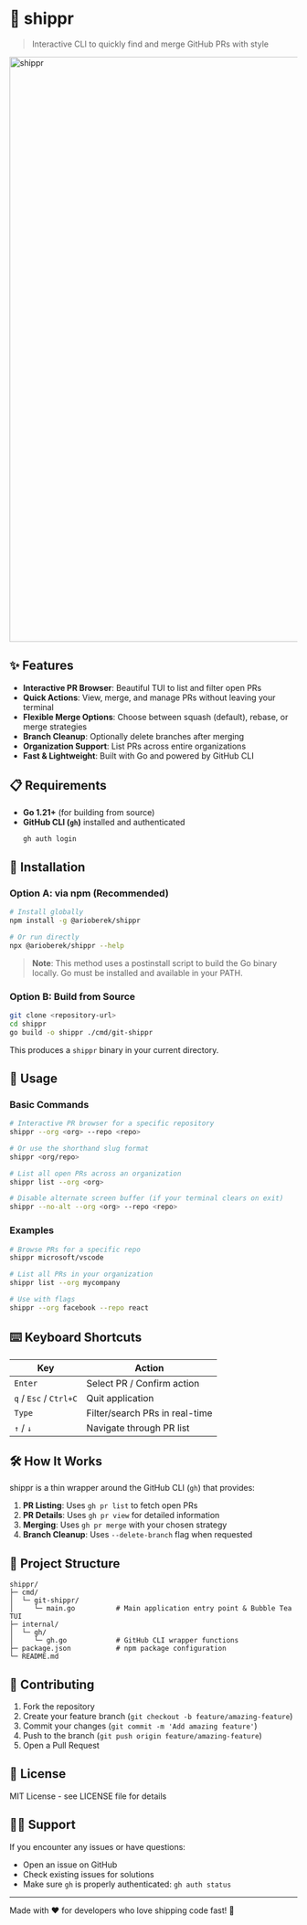 # 🚢 shippr

> Interactive CLI to quickly find and merge GitHub PRs with style

<img width="1024" height="1024" alt="shippr" src="https://github.com/user-attachments/assets/88ae292a-b06f-41ce-9741-de991650ef1d" />

## ✨ Features

- **Interactive PR Browser**: Beautiful TUI to list and filter open PRs
- **Quick Actions**: View, merge, and manage PRs without leaving your terminal  
- **Flexible Merge Options**: Choose between squash (default), rebase, or merge strategies
- **Branch Cleanup**: Optionally delete branches after merging
- **Organization Support**: List PRs across entire organizations
- **Fast & Lightweight**: Built with Go and powered by GitHub CLI

## 📋 Requirements

- **Go 1.21+** (for building from source)
- **GitHub CLI (`gh`)** installed and authenticated
  ```bash
  gh auth login
  ```

## 🚀 Installation

### Option A: via npm (Recommended)

```bash
# Install globally
npm install -g @arioberek/shippr

# Or run directly
npx @arioberek/shippr --help
```

> **Note**: This method uses a postinstall script to build the Go binary locally. Go must be installed and available in your PATH.

### Option B: Build from Source

```bash
git clone <repository-url>
cd shippr
go build -o shippr ./cmd/git-shippr
```

This produces a `shippr` binary in your current directory.

## 🎯 Usage

### Basic Commands

```bash
# Interactive PR browser for a specific repository
shippr --org <org> --repo <repo>

# Or use the shorthand slug format
shippr <org/repo>

# List all open PRs across an organization
shippr list --org <org>

# Disable alternate screen buffer (if your terminal clears on exit)
shippr --no-alt --org <org> --repo <repo>
```

### Examples

```bash
# Browse PRs for a specific repo
shippr microsoft/vscode

# List all PRs in your organization
shippr list --org mycompany

# Use with flags
shippr --org facebook --repo react
```

## ⌨️ Keyboard Shortcuts

| Key | Action |
|-----|--------|
| `Enter` | Select PR / Confirm action |
| `q` / `Esc` / `Ctrl+C` | Quit application |
| `Type` | Filter/search PRs in real-time |
| `↑` / `↓` | Navigate through PR list |

## 🛠️ How It Works

shippr is a thin wrapper around the GitHub CLI (`gh`) that provides:

1. **PR Listing**: Uses `gh pr list` to fetch open PRs
2. **PR Details**: Uses `gh pr view` for detailed information
3. **Merging**: Uses `gh pr merge` with your chosen strategy
4. **Branch Cleanup**: Uses `--delete-branch` flag when requested

## 📁 Project Structure

```text
shippr/
├─ cmd/
│  └─ git-shippr/
│     └─ main.go          # Main application entry point & Bubble Tea TUI
├─ internal/
│  └─ gh/
│     └─ gh.go            # GitHub CLI wrapper functions
├─ package.json           # npm package configuration
└─ README.md
```


## 🤝 Contributing

1. Fork the repository
2. Create your feature branch (`git checkout -b feature/amazing-feature`)
3. Commit your changes (`git commit -m 'Add amazing feature'`)
4. Push to the branch (`git push origin feature/amazing-feature`)
5. Open a Pull Request

## 📄 License

MIT License - see LICENSE file for details

## 🙋‍♂️ Support

If you encounter any issues or have questions:
- Open an issue on GitHub
- Check existing issues for solutions
- Make sure `gh` is properly authenticated: `gh auth status`

---

Made with ❤️ for developers who love shipping code fast! 🚀
